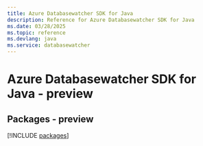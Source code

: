 ```yaml
---
title: Azure Databasewatcher SDK for Java
description: Reference for Azure Databasewatcher SDK for Java
ms.date: 03/28/2025
ms.topic: reference
ms.devlang: java
ms.service: databasewatcher
---
```

# Azure Databasewatcher SDK for Java - preview
## Packages - preview
[!INCLUDE [packages](databasewatcher-index.md)]